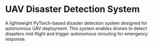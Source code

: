 # UAV Disaster Detection System

A lightweight PyTorch-based disaster detection system designed for autonomous UAV deployment. This system enables drones to detect disasters mid-flight and trigger autonomous rerouting for emergency response.
